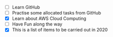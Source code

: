 
- [ ] Learn GitHub
- [ ] Practise some allocated tasks from GitHub 
- [X] Learn about AWS Cloud Computing
- [ ] Have Fun along the way
- [X] This is a list of items to be carried out in 2020
